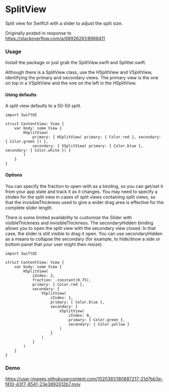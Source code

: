 # SplitView

Split view for SwiftUI with a slider to adjust the split size.

Originally posted in response to https://stackoverflow.com/a/68926261/8968411

### Usage

Install the package or just grab the SplitView.swift and Splitter.swift.

Although there is a SplitView class, use the HSplitView and VSplitView, identifying 
the primary and secondary views. The primary view is the one on top in a VSplitView 
and the one on the left in the HSplitView.

#### Using defaults

A split view defaults to a 50-50 split.

```
import SwiftUI

struct ContentView: View {
    var body: some View {
        HSplitView(
            primary: { HSplitView( primary: { Color.red }, secondary: { Color.green }) },
            secondary: { VSplitView( primary: { Color.blue }, secondary: { Color.white }) }
        )
    }
}
```

#### Options

You can specify the fraction to open-with as a binding, so you can get/set it from your 
app state and track it as it changes. You may need to specify a zIndex for the split 
view in cases of split views containing split views, so that the invisibleThickness used 
to give a wider drag area is effective for the complete slider length.

There is some limited availability to customize the Slider with visibleThickness and 
invisibleThickness. The secondaryHidden binding allows you to open the split view with 
the secondary view closed. In that case, the slider is still visible to drag it open. 
You can use secondaryHidden as a means to collapse the secondary (for example, to hide/show 
a side or bottom panel that your user might then resize).

```
import SwiftUI

struct ContentView: View {
    var body: some View {
        HSplitView(
            zIndex: 2,
            fraction: .constant(0.75),
            primary: { Color.red },
            secondary: {
                VSplitView(
                    zIndex: 1,
                    primary: { Color.blue },
                    secondary: {
                        VSplitView(
                            zIndex: 0,
                            primary: { Color.green },
                            secondary: { Color.yellow }
                        )
                    }
                )
            }
        )
    }
}
```

### Demo

https://user-images.githubusercontent.com/1020361/180887217-21d7bb3e-f410-43f7-8541-23e3892012b7.mov
